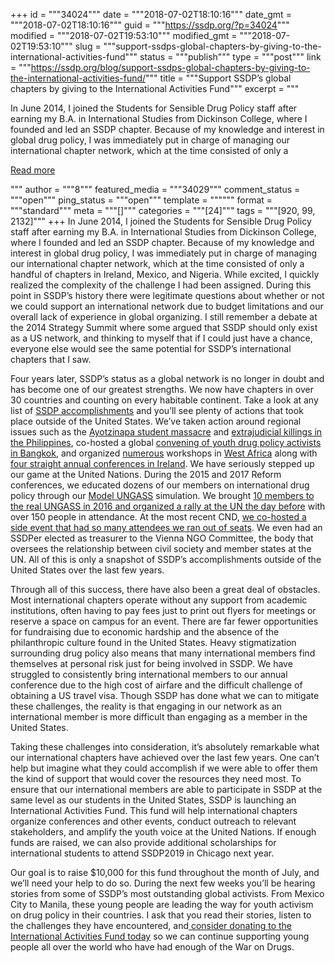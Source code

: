 +++
id = """34024"""
date = """2018-07-02T18:10:16"""
date_gmt = """2018-07-02T18:10:16"""
guid = """https://ssdp.org/?p=34024"""
modified = """2018-07-02T19:53:10"""
modified_gmt = """2018-07-02T19:53:10"""
slug = """support-ssdps-global-chapters-by-giving-to-the-international-activities-fund"""
status = """publish"""
type = """post"""
link = """https://ssdp.org/blog/support-ssdps-global-chapters-by-giving-to-the-international-activities-fund/"""
title = """Support SSDP&#8217;s global chapters by giving to the International Activities Fund"""
excerpt = """<p>In June 2014, I joined the Students for Sensible Drug Policy staff after earning my B.A. in International Studies from Dickinson College, where I founded and led an SSDP chapter. Because of my knowledge and interest in global drug policy, I was immediately put in charge of managing our international chapter network, which at the time consisted of only a</p>
<div class="h10"></div>
<p><a class="more-link2 flat" href="https://ssdp.org/blog/support-ssdps-global-chapters-by-giving-to-the-international-activities-fund/">Read more</a></p>
"""
author = """8"""
featured_media = """34029"""
comment_status = """open"""
ping_status = """open"""
template = """"""
format = """standard"""
meta = """[]"""
categories = """[24]"""
tags = """[920, 99, 2132]"""
+++
In June 2014, I joined the Students for Sensible Drug Policy staff after earning my B.A. in International Studies from Dickinson College, where I founded and led an SSDP chapter. Because of my knowledge and interest in global drug policy, I was immediately put in charge of managing our international chapter network, which at the time consisted of only a handful of chapters in Ireland, Mexico, and Nigeria. While excited, I quickly realized the complexity of the challenge I had been assigned. During this point in SSDP’s history there were legitimate questions about whether or not we could support an international network due to budget limitations and our overall lack of experience in global organizing. I still remember a debate at the 2014 Strategy Summit where some argued that SSDP should only exist as a US network, and thinking to myself that if I could just have a chance, everyone else would see the same potential for SSDP’s international chapters that I saw.

Four years later, SSDP’s status as a global network is no longer in doubt and has become one of our greatest strengths. We now have chapters in over 30 countries and counting on every habitable continent. Take a look at any list of <a href="https://ssdp.org/blog/ssdps-top-10-highlights-2017/">SSDP accomplishments</a> and you’ll see plenty of actions that took place outside of the United States. We’ve taken action around regional issues such as the <a href="https://ssdp.org/blog/ssdp-participates-in-ayotzinapa-day-of-action/">Ayotzinapa student massacre</a> and <a href="https://ssdp.org/blog/war-drugs-philippines/">extrajudicial killings in the Philippines</a>, co-hosted a global <a href="https://ssdp.org/blog/international-youth-convening-commences-in-bangkok/">convening of youth drug policy activists in Bangkok</a>, and organized <a href="https://ssdp.org/blog/ssdp-ghana-hosts-successful-open-forum-in-accra/">numerous</a> workshops in <a href="https://ssdp.org/blog/summary-2017-ssdp-nigeria-national-leadership-workshop-summit/">West Africa</a> along with <a href="https://www.thecollegeview.com/2017/03/08/dcu-ssdp-host-annual-national-conference/">four straight annual conferences in Ireland</a>. We have seriously stepped up our game at the United Nations. During the 2015 and 2017 Reform conferences, we educated dozens of our members on international drug policy through our <a href="https://ssdp.org/blog/summary-of-activities-for-ssdps-model-ungass-general-assembly-session/">Model UNGASS</a> simulation. We brought <a href="https://ssdp.org/blog/here-is-everything-that-happened-during-ungass-week/">10 members to the real UNGASS in 2016 and organized a rally at the UN the day before</a> with over 150 people in attendance. At the most recent CND, <a href="https://ssdp.org/blog/update-from-the-61st-commission-on-narcotic-drugs/">we co-hosted a side event that had so many attendees we ran out of seats</a>. We even had an SSDPer elected as treasurer to the Vienna NGO Committee, the body that oversees the relationship between civil society and member states at the UN. All of this is only a snapshot of SSDP’s accomplishments outside of the United States over the last few years.

Through all of this success, there have also been a great deal of obstacles. Most international chapters operate without any support from academic institutions, often having to pay fees just to print out flyers for meetings or reserve a space on campus for an event. There are far fewer opportunities for fundraising due to economic hardship and the absence of the philanthropic culture found in the United States. Heavy stigmatization surrounding drug policy also means that many international members find themselves at personal risk just for being involved in SSDP. We have struggled to consistently bring international members to our annual conference due to the high cost of airfare and the difficult challenge of obtaining a US travel visa. Though SSDP has done what we can to mitigate these challenges, the reality is that engaging in our network as an international member is more difficult than engaging as a member in the United States.

Taking these challenges into consideration, it’s absolutely remarkable what our international chapters have achieved over the last few years. One can’t help but imagine what they could accomplish if we were able to offer them the kind of support that would cover the resources they need most. To ensure that our international members are able to participate in SSDP at the same level as our students in the United States, SSDP is launching an International Activities Fund. This fund will help international chapters organize conferences and other events, conduct outreach to relevant stakeholders, and amplify the youth voice at the United Nations. If enough funds are raised, we can also provide additional scholarships for international students to attend SSDP2019 in Chicago next year.

Our goal is to raise $10,000 for this fund throughout the month of July, and we’ll need your help to do so. During the next few weeks you’ll be hearing stories from some of SSDP’s most outstanding global activists. From Mexico City to Manila, these young people are leading the way for youth activism on drug policy in their countries. I ask that you read their stories, listen to the challenges they have encountered, and<a href="https://ssdp.nationbuilder.com/international_activities_fund"> consider donating to the International Activities Fund today</a> so we can continue supporting young people all over the world who have had enough of the War on Drugs.
